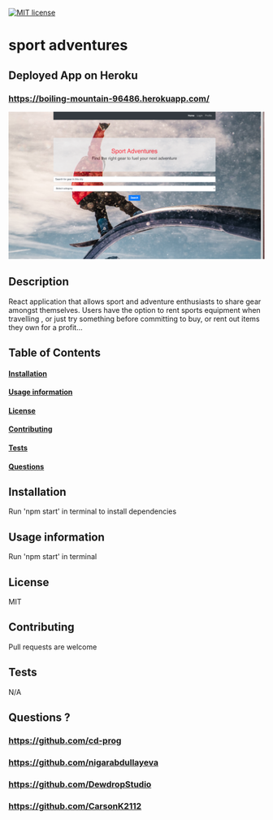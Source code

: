 
[![MIT license](https://img.shields.io/badge/License-MIT-blue.svg)](https://lbesson.mit-license.org/)

# sport adventures
## Deployed App on Heroku
### https://boiling-mountain-96486.herokuapp.com/

<img src="./client/src/images/homePage.png">

## Description
React application that allows sport and adventure enthusiasts to share gear amongst themselves. Users have the option to rent sports equipment when travelling , or just try something before committing to buy, or rent out items they own for a profit...  



## Table of Contents
#### [Installation](https://github.com/nigarabdullayeva/project_3#installation-1)
#### [Usage information](https://github.com/nigarabdullayeva/project_3#usage-information-1)
#### [License](https://github.com/nigarabdullayeva/project_3#license-1)
#### [Contributing](https://github.com/nigarabdullayeva/project_3#contributing-1)
#### [Tests](https://github.com/nigarabdullayeva/project_3#tests-1)
#### [Questions](https://github.com/nigarabdullayeva/project_3#questions-)


## Installation
Run 'npm start' in terminal to install dependencies

## Usage information
Run 'npm start' in terminal

## License
MIT

## Contributing
Pull requests are welcome

## Tests
N/A

## Questions ?
### https://github.com/cd-prog
### https://github.com/nigarabdullayeva
### https://github.com/DewdropStudio
### https://github.com/CarsonK2112

